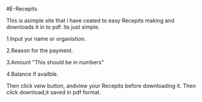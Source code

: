 #E-Recepits

This is asimple site that i have ceated to easy Recepits making and downloads it in to pdf. Its just simple.

1.Input yur name or organistion.

2.Reason for the payment.

3.Amount "This should be in numbers"

4.Balance if availble.

Then click veiw button, andview  your Recepits before downloading it.
Then click download,it saved in pdf format. 
